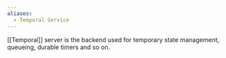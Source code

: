 ```yaml
---
aliases:
  - Temporal Service
---
```

[[Temporal]] server is the backend used for temporary state management, queueing, durable timers and so on.
